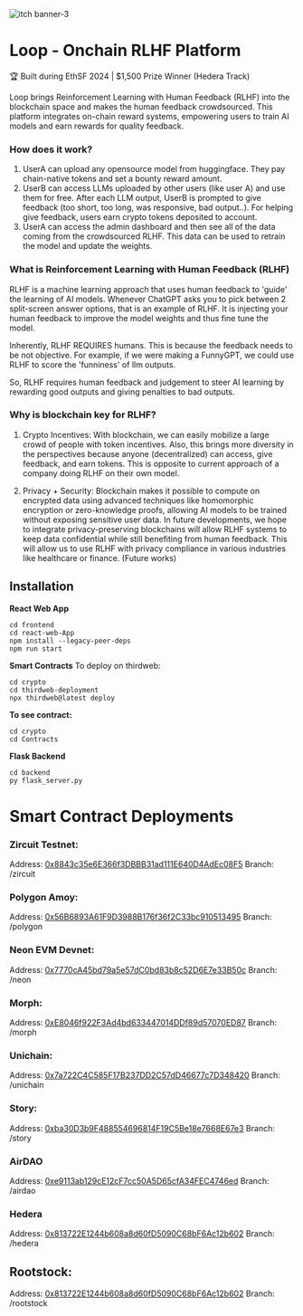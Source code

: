 
![itch banner-3](https://github.com/user-attachments/assets/631ce7bc-51cd-4dcb-a270-6b5b1e20fa96)


# Loop - Onchain RLHF Platform
🏆 Built during EthSF 2024 | $1,500 Prize Winner (Hedera Track)


Loop brings Reinforcement Learning with Human Feedback (RLHF) into the blockchain space and makes the human feedback crowdsourced. This platform integrates on-chain reward systems, empowering users to train AI models and earn rewards for quality feedback.


### How does it work?
1. UserA can upload any opensource model from huggingface. They pay chain-native tokens and set a bounty reward amount.
2. UserB can access LLMs uploaded by other users (like user A) and use them for free. After each LLM output, UserB is prompted to give feedback (too short, too long, was responsive, bad output..). For helping give feedback, users earn crypto tokens deposited to account.
3. UserA can access the admin dashboard and then see all of the data coming from the crowdsourced RLHF. This data can be used to retrain the model and update the weights.



### What is Reinforcement Learning with Human Feedback (RLHF)

RLHF is a machine learning approach that uses human feedback to 'guide' the learning of AI models.
Whenever ChatGPT asks you to pick between 2 split-screen answer options, that is an example of RLHF. It is injecting your human feedback to improve the model weights and thus fine tune the model.



Inherently, RLHF REQUIRES humans. This is because the feedback needs to be not objective. For example, if we were making a FunnyGPT, we could use RLHF to score the 'funniness' of llm outputs.


So, RLHF requires human feedback and judgement to steer AI learning by rewarding good outputs and giving penalties to bad outputs.

### Why is blockchain key for RLHF?
1. Crypto Incentives: With blockchain, we can easily mobilize a large crowd of people with token incentives. Also, this brings more diversity in the perspectives because anyone (decentralized) can access, give feedback, and earn tokens. This is opposite to current approach of a company doing RLHF on their own model.


2. Privacy + Security: Blockchain makes it possible to compute on encrypted data using advanced techniques like homomorphic encryption or zero-knowledge proofs, allowing AI models to be trained without exposing sensitive user data. In future developments, we hope to integrate privacy-preserving blockchains will allow RLHF systems to keep data confidential while still benefiting from human feedback. This will allow us to use RLHF with privacy compliance in various industries like healthcare or finance. (Future works)



## Installation


**React Web App**
```
cd frontend
cd react-web-App
npm install --legacy-peer-deps
npm run start
```

**Smart Contracts**
To deploy on thirdweb:
```
cd crypto
cd thirdweb-deployment
npx thirdweb@latest deploy
```
**To see contract:**
```
cd crypto
cd Contracts
```

**Flask Backend**
```
cd backend
py flask_server.py
```


# Smart Contract Deployments
### Zircuit Testnet:

Address: [0x8843c35e6E366f3DBBB31ad111E640D4AdEc08F5](https://)
Branch: /zircuit

### Polygon Amoy:

Address: [0x56B6893A61F9D3988B176f36f2C33bc910513495](https://)
Branch: /polygon

### Neon EVM Devnet:

Address: [0x7770cA45bd79a5e57dC0bd83b8c52D6E7e33B50c](https://)
Branch: /neon

### Morph:

Address: [0xE8046f922F3Ad4bd633447014DDf89d57070ED87](https://)
Branch: /morph

### Unichain:

Address: [0x7a722C4C585F17B237DD2C57dD46677c7D348420](https://)
Branch: /unichain

### Story:

Address: [0xba30D3b9F488554696814F19C5Be18e7668E67e3](https://)
Branch: /story

### AirDAO
Address: [0xe9113ab129cE12cF7cc50A5D65cfA34FEC4746ed]()
Branch: /airdao

### Hedera
Address: [0x813722E1244b608a8d60fD5090C68bF6Ac12b602]()
Branch: /hedera

## Rootstock:

Address: [0x813722E1244b608a8d60fD5090C68bF6Ac12b602](https://)
Branch: /rootstock